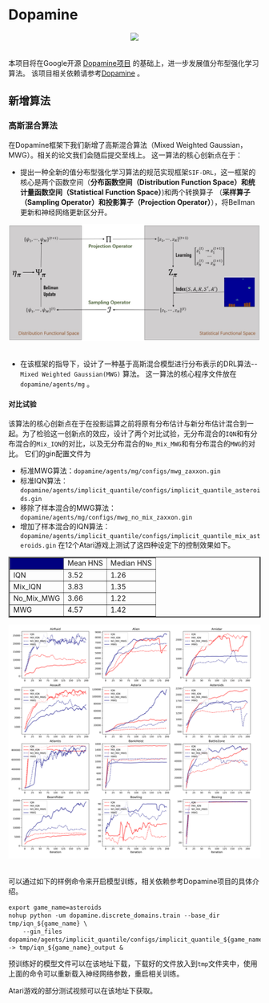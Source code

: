 # Dopamine
<div align="center">
  <img src="https://google.github.io/dopamine/images/dopamine_logo.png"><br><br>
</div>

本项目将在Google开源 [Dopamine项目](https://github.com/google/dopamine) 的基础上，进一步发展值分布型强化学习算法。 该项目相关依赖请参考[Dopamine](https://github.com/google/dopamine) 。

## 新增算法
### 高斯混合算法
在Dopamine框架下我们新增了高斯混合算法（Mixed Weighted Gaussian，MWG）。相关的论文我们会随后提交至线上。
这一算法的核心创新点在于：
- 提出一种全新的值分布型强化学习算法的规范实现框架`SIF-DRL`，这一框架的核心是两个函数空间（**分布函数空间（Distribution Function Space）**和**统计量函数空间（Statistical Function Space）**)和两个转换算子
（**采样算子（Sampling Operator）**和**投影算子（Projection Operator）**），将Bellman更新和神经网络更新区分开。
<div align="center">
  <img src="https://github.com/xiaojianyang820/Dopamine/blob/main/images/SIF-DRL.jpg"><br><br>
</div>

- 在该框架的指导下，设计了一种基于高斯混合模型进行分布表示的DRL算法-- `Mixed Weighted Gaussian(MWG)` 算法。
这一算法的核心程序文件放在 `dopamine/agents/mg` 。

#### 对比试验
该算法的核心创新点在于在投影运算之前将原有分布估计与新分布估计混合到一起。为了检验这一创新点的效应，设计了两个对比试验，无分布混合的`IQN`和有分布混合的`Mix_IQN`的对比，以及无分布混合的`No_Mix_MWG`和有分布混合的`MWG`的对比。
它们的gin配置文件为
- 标准MWG算法：`dopamine/agents/mg/configs/mwg_zaxxon.gin`
- 标准IQN算法：`dopamine/agents/implicit_quantile/configs/implicit_quantile_asteroids.gin`
- 移除了样本混合的MWG算法：`dopamine/agents/mg/configs/mwg_no_mix_zaxxon.gin`
- 增加了样本混合的IQN算法：`dopamine/agents/implicit_quantile/configs/implicit_quantile_mix_asteroids.gin`
在12个Atari游戏上测试了这四种设定下的控制效果如下。
<table border="2" align="center">
    <th bgcolor="navy"> <td>Mean HNS </td> <td> Median HNS</td> </th>
	<tr >
		<td>IQN</td> <td>3.52</td> <td> 1.26</td>
	</tr>
    <tr >
		<td>Mix_IQN</td> <td>3.83</td> <td> 1.35</td>
	</tr>
    <tr >
		<td>No_Mix_MWG</td> <td>3.66</td> <td> 1.22</td>
	</tr>
    <tr >
		<td>MWG</td> <td>4.57</td> <td> 1.42</td>
	</tr>
</table>
<div align="center">
  <img src="https://github.com/xiaojianyang820/Dopamine/blob/main/images/MixIQN.png"><br><br>
</div>

可以通过如下的样例命令来开启模型训练，相关依赖参考Dopamine项目的具体介绍。
    
    export game_name=asteroids
    nohup python -um dopamine.discrete_domains.train --base_dir tmp/iqn_${game_name} \
        --gin_files dopamine/agents/implicit_quantile/configs/implicit_quantile_${game_name}.gin -> tmp/iqn_${game_name}_output &

预训练好的模型文件可以在该地址下载，下载好的文件放入到`tmp`文件夹中，使用上面的命令可以重新载入神经网络参数，重启相关训练。

Atari游戏的部分测试视频可以在该地址下获取。

